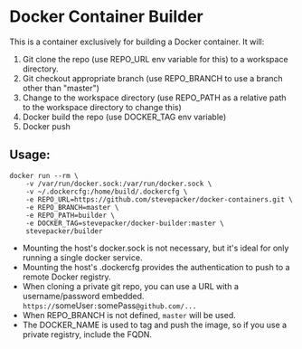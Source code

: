 # Docker Container Builder

This is a container exclusively for building a Docker container.  It will:

1. Git clone the repo (use REPO_URL env variable for this) to a workspace directory.
2. Git checkout appropriate branch (use REPO_BRANCH to use a branch other than "master")
3. Change to the workspace directory (use REPO_PATH as a relative path to the workspace directory to change this)
4. Docker build the repo (use DOCKER_TAG env variable)
5. Docker push

## Usage:

    docker run --rm \
        -v /var/run/docker.sock:/var/run/docker.sock \
        -v ~/.dockercfg:/home/build/.dockercfg \
        -e REPO_URL=https://github.com/stevepacker/docker-containers.git \
        -e REPO_BRANCH=master \
        -e REPO_PATH=builder \
        -e DOCKER_TAG=stevepacker/docker-builder:master \
        stevepacker/builder

* Mounting the host's docker.sock is not necessary, but it's ideal for only running a single docker service.
* Mounting the host's .dockercfg provides the authentication to push to a remote Docker registry.
* When cloning a private git repo, you can use a URL with a username/password embedded. `https://`someUser`:`somePass`@github.com/...`
* When REPO_BRANCH is not defined, `master` will be used.
* The DOCKER_NAME is used to tag and push the image, so if you use a private registry, include the FQDN.